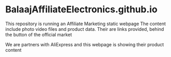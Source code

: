 # BalaajAffiliateElectronics.github.io

This repository is running an Affiliate Marketing static webpage 
The content include photo video files and product data.
Their are links provided, behind the button of the official market

We are partners with AliExpress and this webpage is showing their product content
